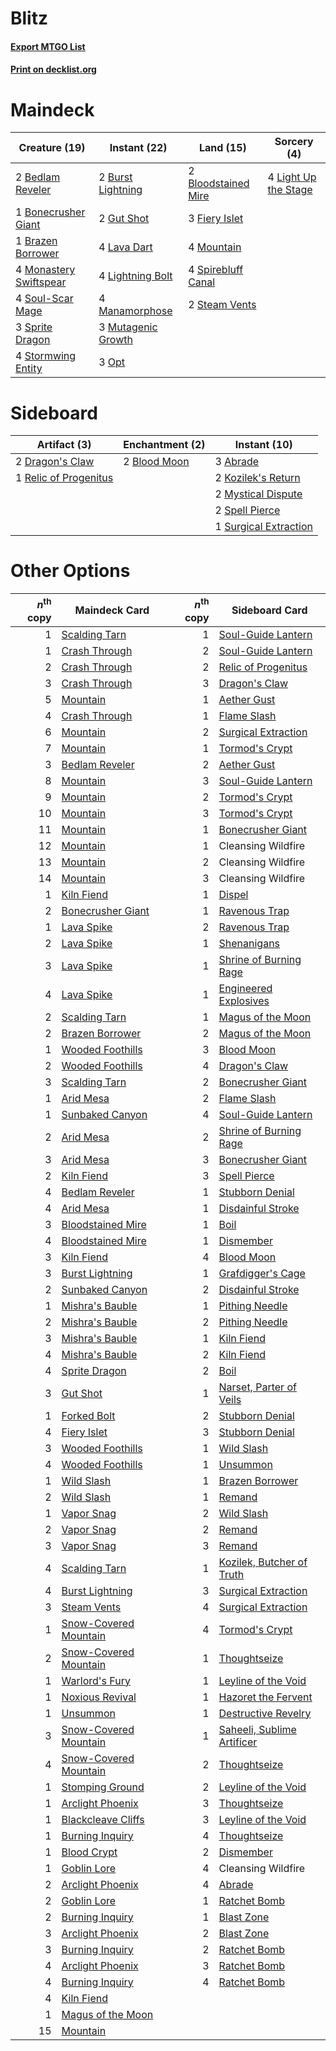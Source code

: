 # Blitz

#### [Export MTGO List](../collection/Blitz/Blitz.txt)
#### [Print on decklist.org](http://decklist.org/?deckmain=2%09Bedlam%20Reveler%0A2%09Bloodstained%20Mire%0A1%09Bonecrusher%20Giant%0A1%09Brazen%20Borrower%0A2%09Burst%20Lightning%0A3%09Fiery%20Islet%0A2%09Gut%20Shot%0A4%09Lava%20Dart%0A4%09Light%20Up%20the%20Stage%0A4%09Lightning%20Bolt%0A4%09Manamorphose%0A4%09Monastery%20Swiftspear%0A4%09Mountain%0A3%09Mutagenic%20Growth%0A3%09Opt%0A4%09Soul-Scar%20Mage%0A4%09Spirebluff%20Canal%0A3%09Sprite%20Dragon%0A2%09Steam%20Vents%0A4%09Stormwing%20Entity&deckside=3%09Abrade%0A2%09Blood%20Moon%0A2%09Dragon's%20Claw%0A2%09Kozilek's%20Return%0A2%09Mystical%20Dispute%0A1%09Relic%20of%20Progenitus%0A2%09Spell%20Pierce%0A1%09Surgical%20Extraction)
# Maindeck

|                                          Creature (19)                                          |                                        Instant (22)                                         |                                          Land (15)                                           |                                          Sorcery (4)                                          |
|-------------------------------------------------------------------------------------------------|---------------------------------------------------------------------------------------------|----------------------------------------------------------------------------------------------|-----------------------------------------------------------------------------------------------|
|2 [Bedlam Reveler](http://gatherer.wizards.com/Pages/Card/Details.aspx?multiverseid=414415)      |2 [Burst Lightning](http://gatherer.wizards.com/Pages/Card/Details.aspx?multiverseid=397662) |2 [Bloodstained Mire](http://gatherer.wizards.com/Pages/Card/Details.aspx?multiverseid=405094)|4 [Light Up the Stage](http://gatherer.wizards.com/Pages/Card/Details.aspx?multiverseid=457251)|
|1 [Bonecrusher Giant](http://gatherer.wizards.com/Pages/Card/Details.aspx?multiverseid=473077)   |2 [Gut Shot](http://gatherer.wizards.com/Pages/Card/Details.aspx?multiverseid=397673)        |3 [Fiery Islet](http://gatherer.wizards.com/Pages/Card/Details.aspx?multiverseid=464187)      |                                                                                               |
|1 [Brazen Borrower](http://gatherer.wizards.com/Pages/Card/Details.aspx?multiverseid=473001)     |4 [Lava Dart](http://gatherer.wizards.com/Pages/Card/Details.aspx?multiverseid=29766)        |4 [Mountain](http://gatherer.wizards.com/Pages/Card/Details.aspx?multiverseid=439859)         |                                                                                               |
|4 [Monastery Swiftspear](http://gatherer.wizards.com/Pages/Card/Details.aspx?multiverseid=438706)|4 [Lightning Bolt](http://gatherer.wizards.com/Pages/Card/Details.aspx?multiverseid=806)     |4 [Spirebluff Canal](http://gatherer.wizards.com/Pages/Card/Details.aspx?multiverseid=417822) |                                                                                               |
|4 [Soul-Scar Mage](http://gatherer.wizards.com/Pages/Card/Details.aspx?multiverseid=426850)      |4 [Manamorphose](http://gatherer.wizards.com/Pages/Card/Details.aspx?multiverseid=370568)    |2 [Steam Vents](http://gatherer.wizards.com/Pages/Card/Details.aspx?multiverseid=405109)      |                                                                                               |
|3 [Sprite Dragon](http://gatherer.wizards.com/Pages/Card/Details.aspx?multiverseid=479731)       |3 [Mutagenic Growth](http://gatherer.wizards.com/Pages/Card/Details.aspx?multiverseid=397717)|                                                                                              |                                                                                               |
|4 [Stormwing Entity](http://gatherer.wizards.com/Pages/Card/Details.aspx?multiverseid=488253)    |3 [Opt](http://gatherer.wizards.com/Pages/Card/Details.aspx?multiverseid=442948)             |                                                                                              |                                                                                               |


# Sideboard

|                                          Artifact (3)                                          |                                   Enchantment (2)                                    |                                          Instant (10)                                          |
|------------------------------------------------------------------------------------------------|--------------------------------------------------------------------------------------|------------------------------------------------------------------------------------------------|
|2 [Dragon's Claw](http://gatherer.wizards.com/Pages/Card/Details.aspx?multiverseid=129527)      |2 [Blood Moon](http://gatherer.wizards.com/Pages/Card/Details.aspx?multiverseid=45386)|3 [Abrade](http://gatherer.wizards.com/Pages/Card/Details.aspx?multiverseid=430772)             |
|1 [Relic of Progenitus](http://gatherer.wizards.com/Pages/Card/Details.aspx?multiverseid=174824)|                                                                                      |2 [Kozilek's Return](http://gatherer.wizards.com/Pages/Card/Details.aspx?multiverseid=407608)   |
|                                                                                                |                                                                                      |2 [Mystical Dispute](http://gatherer.wizards.com/Pages/Card/Details.aspx?multiverseid=473020)   |
|                                                                                                |                                                                                      |2 [Spell Pierce](http://gatherer.wizards.com/Pages/Card/Details.aspx?multiverseid=425876)       |
|                                                                                                |                                                                                      |1 [Surgical Extraction](http://gatherer.wizards.com/Pages/Card/Details.aspx?multiverseid=397706)|


# Other Options

|*n*<sup>th</sup> copy|                                         Maindeck Card                                          |*n*<sup>th</sup> copy|                                           Sideboard Card                                            |
|--------------------:|------------------------------------------------------------------------------------------------|--------------------:|-----------------------------------------------------------------------------------------------------|
|                    1|[Scalding Tarn](http://gatherer.wizards.com/Pages/Card/Details.aspx?multiverseid=405107)        |                    1|[Soul-Guide Lantern](http://gatherer.wizards.com/Pages/Card/Details.aspx?multiverseid=476488)        |
|                    1|[Crash Through](http://gatherer.wizards.com/Pages/Card/Details.aspx?multiverseid=430777)        |                    2|[Soul-Guide Lantern](http://gatherer.wizards.com/Pages/Card/Details.aspx?multiverseid=476488)        |
|                    2|[Crash Through](http://gatherer.wizards.com/Pages/Card/Details.aspx?multiverseid=430777)        |                    2|[Relic of Progenitus](http://gatherer.wizards.com/Pages/Card/Details.aspx?multiverseid=174824)       |
|                    3|[Crash Through](http://gatherer.wizards.com/Pages/Card/Details.aspx?multiverseid=430777)        |                    3|[Dragon's Claw](http://gatherer.wizards.com/Pages/Card/Details.aspx?multiverseid=129527)             |
|                    5|[Mountain](http://gatherer.wizards.com/Pages/Card/Details.aspx?multiverseid=439859)             |                    1|[Aether Gust](http://gatherer.wizards.com/Pages/Card/Details.aspx?multiverseid=466796)               |
|                    4|[Crash Through](http://gatherer.wizards.com/Pages/Card/Details.aspx?multiverseid=430777)        |                    1|[Flame Slash](http://gatherer.wizards.com/Pages/Card/Details.aspx?multiverseid=416914)               |
|                    6|[Mountain](http://gatherer.wizards.com/Pages/Card/Details.aspx?multiverseid=439859)             |                    2|[Surgical Extraction](http://gatherer.wizards.com/Pages/Card/Details.aspx?multiverseid=397706)       |
|                    7|[Mountain](http://gatherer.wizards.com/Pages/Card/Details.aspx?multiverseid=439859)             |                    1|[Tormod's Crypt](http://gatherer.wizards.com/Pages/Card/Details.aspx?multiverseid=389723)            |
|                    3|[Bedlam Reveler](http://gatherer.wizards.com/Pages/Card/Details.aspx?multiverseid=414415)       |                    2|[Aether Gust](http://gatherer.wizards.com/Pages/Card/Details.aspx?multiverseid=466796)               |
|                    8|[Mountain](http://gatherer.wizards.com/Pages/Card/Details.aspx?multiverseid=439859)             |                    3|[Soul-Guide Lantern](http://gatherer.wizards.com/Pages/Card/Details.aspx?multiverseid=476488)        |
|                    9|[Mountain](http://gatherer.wizards.com/Pages/Card/Details.aspx?multiverseid=439859)             |                    2|[Tormod's Crypt](http://gatherer.wizards.com/Pages/Card/Details.aspx?multiverseid=389723)            |
|                   10|[Mountain](http://gatherer.wizards.com/Pages/Card/Details.aspx?multiverseid=439859)             |                    3|[Tormod's Crypt](http://gatherer.wizards.com/Pages/Card/Details.aspx?multiverseid=389723)            |
|                   11|[Mountain](http://gatherer.wizards.com/Pages/Card/Details.aspx?multiverseid=439859)             |                    1|[Bonecrusher Giant](http://gatherer.wizards.com/Pages/Card/Details.aspx?multiverseid=473077)         |
|                   12|[Mountain](http://gatherer.wizards.com/Pages/Card/Details.aspx?multiverseid=439859)             |                    1|Cleansing Wildfire                                                                                   |
|                   13|[Mountain](http://gatherer.wizards.com/Pages/Card/Details.aspx?multiverseid=439859)             |                    2|Cleansing Wildfire                                                                                   |
|                   14|[Mountain](http://gatherer.wizards.com/Pages/Card/Details.aspx?multiverseid=439859)             |                    3|Cleansing Wildfire                                                                                   |
|                    1|[Kiln Fiend](http://gatherer.wizards.com/Pages/Card/Details.aspx?multiverseid=416924)           |                    1|[Dispel](http://gatherer.wizards.com/Pages/Card/Details.aspx?multiverseid=401858)                    |
|                    2|[Bonecrusher Giant](http://gatherer.wizards.com/Pages/Card/Details.aspx?multiverseid=473077)    |                    1|[Ravenous Trap](http://gatherer.wizards.com/Pages/Card/Details.aspx?multiverseid=197537)             |
|                    1|[Lava Spike](http://gatherer.wizards.com/Pages/Card/Details.aspx?multiverseid=79084)            |                    2|[Ravenous Trap](http://gatherer.wizards.com/Pages/Card/Details.aspx?multiverseid=197537)             |
|                    2|[Lava Spike](http://gatherer.wizards.com/Pages/Card/Details.aspx?multiverseid=79084)            |                    1|[Shenanigans](http://gatherer.wizards.com/Pages/Card/Details.aspx?multiverseid=464095)               |
|                    3|[Lava Spike](http://gatherer.wizards.com/Pages/Card/Details.aspx?multiverseid=79084)            |                    1|[Shrine of Burning Rage](http://gatherer.wizards.com/Pages/Card/Details.aspx?multiverseid=218018)    |
|                    4|[Lava Spike](http://gatherer.wizards.com/Pages/Card/Details.aspx?multiverseid=79084)            |                    1|[Engineered Explosives](http://gatherer.wizards.com/Pages/Card/Details.aspx?multiverseid=50139)      |
|                    2|[Scalding Tarn](http://gatherer.wizards.com/Pages/Card/Details.aspx?multiverseid=405107)        |                    1|[Magus of the Moon](http://gatherer.wizards.com/Pages/Card/Details.aspx?multiverseid=136152)         |
|                    2|[Brazen Borrower](http://gatherer.wizards.com/Pages/Card/Details.aspx?multiverseid=473001)      |                    2|[Magus of the Moon](http://gatherer.wizards.com/Pages/Card/Details.aspx?multiverseid=136152)         |
|                    1|[Wooded Foothills](http://gatherer.wizards.com/Pages/Card/Details.aspx?multiverseid=405116)     |                    3|[Blood Moon](http://gatherer.wizards.com/Pages/Card/Details.aspx?multiverseid=45386)                 |
|                    2|[Wooded Foothills](http://gatherer.wizards.com/Pages/Card/Details.aspx?multiverseid=405116)     |                    4|[Dragon's Claw](http://gatherer.wizards.com/Pages/Card/Details.aspx?multiverseid=129527)             |
|                    3|[Scalding Tarn](http://gatherer.wizards.com/Pages/Card/Details.aspx?multiverseid=405107)        |                    2|[Bonecrusher Giant](http://gatherer.wizards.com/Pages/Card/Details.aspx?multiverseid=473077)         |
|                    1|[Arid Mesa](http://gatherer.wizards.com/Pages/Card/Details.aspx?multiverseid=405092)            |                    2|[Flame Slash](http://gatherer.wizards.com/Pages/Card/Details.aspx?multiverseid=416914)               |
|                    1|[Sunbaked Canyon](http://gatherer.wizards.com/Pages/Card/Details.aspx?multiverseid=464196)      |                    4|[Soul-Guide Lantern](http://gatherer.wizards.com/Pages/Card/Details.aspx?multiverseid=476488)        |
|                    2|[Arid Mesa](http://gatherer.wizards.com/Pages/Card/Details.aspx?multiverseid=405092)            |                    2|[Shrine of Burning Rage](http://gatherer.wizards.com/Pages/Card/Details.aspx?multiverseid=218018)    |
|                    3|[Arid Mesa](http://gatherer.wizards.com/Pages/Card/Details.aspx?multiverseid=405092)            |                    3|[Bonecrusher Giant](http://gatherer.wizards.com/Pages/Card/Details.aspx?multiverseid=473077)         |
|                    2|[Kiln Fiend](http://gatherer.wizards.com/Pages/Card/Details.aspx?multiverseid=416924)           |                    3|[Spell Pierce](http://gatherer.wizards.com/Pages/Card/Details.aspx?multiverseid=425876)              |
|                    4|[Bedlam Reveler](http://gatherer.wizards.com/Pages/Card/Details.aspx?multiverseid=414415)       |                    1|[Stubborn Denial](http://gatherer.wizards.com/Pages/Card/Details.aspx?multiverseid=386673)           |
|                    4|[Arid Mesa](http://gatherer.wizards.com/Pages/Card/Details.aspx?multiverseid=405092)            |                    1|[Disdainful Stroke](http://gatherer.wizards.com/Pages/Card/Details.aspx?multiverseid=420705)         |
|                    3|[Bloodstained Mire](http://gatherer.wizards.com/Pages/Card/Details.aspx?multiverseid=405094)    |                    1|[Boil](http://gatherer.wizards.com/Pages/Card/Details.aspx?multiverseid=14630)                       |
|                    4|[Bloodstained Mire](http://gatherer.wizards.com/Pages/Card/Details.aspx?multiverseid=405094)    |                    1|[Dismember](http://gatherer.wizards.com/Pages/Card/Details.aspx?multiverseid=382182)                 |
|                    3|[Kiln Fiend](http://gatherer.wizards.com/Pages/Card/Details.aspx?multiverseid=416924)           |                    4|[Blood Moon](http://gatherer.wizards.com/Pages/Card/Details.aspx?multiverseid=45386)                 |
|                    3|[Burst Lightning](http://gatherer.wizards.com/Pages/Card/Details.aspx?multiverseid=397662)      |                    1|[Grafdigger's Cage](http://gatherer.wizards.com/Pages/Card/Details.aspx?multiverseid=278452)         |
|                    2|[Sunbaked Canyon](http://gatherer.wizards.com/Pages/Card/Details.aspx?multiverseid=464196)      |                    2|[Disdainful Stroke](http://gatherer.wizards.com/Pages/Card/Details.aspx?multiverseid=420705)         |
|                    1|[Mishra's Bauble](http://gatherer.wizards.com/Pages/Card/Details.aspx?multiverseid=122122)      |                    1|[Pithing Needle](http://gatherer.wizards.com/Pages/Card/Details.aspx?multiverseid=129526)            |
|                    2|[Mishra's Bauble](http://gatherer.wizards.com/Pages/Card/Details.aspx?multiverseid=122122)      |                    2|[Pithing Needle](http://gatherer.wizards.com/Pages/Card/Details.aspx?multiverseid=129526)            |
|                    3|[Mishra's Bauble](http://gatherer.wizards.com/Pages/Card/Details.aspx?multiverseid=122122)      |                    1|[Kiln Fiend](http://gatherer.wizards.com/Pages/Card/Details.aspx?multiverseid=416924)                |
|                    4|[Mishra's Bauble](http://gatherer.wizards.com/Pages/Card/Details.aspx?multiverseid=122122)      |                    2|[Kiln Fiend](http://gatherer.wizards.com/Pages/Card/Details.aspx?multiverseid=416924)                |
|                    4|[Sprite Dragon](http://gatherer.wizards.com/Pages/Card/Details.aspx?multiverseid=479731)        |                    2|[Boil](http://gatherer.wizards.com/Pages/Card/Details.aspx?multiverseid=14630)                       |
|                    3|[Gut Shot](http://gatherer.wizards.com/Pages/Card/Details.aspx?multiverseid=397673)             |                    1|[Narset, Parter of Veils](http://gatherer.wizards.com/Pages/Card/Details.aspx?multiverseid=460988)   |
|                    1|[Forked Bolt](http://gatherer.wizards.com/Pages/Card/Details.aspx?multiverseid=401702)          |                    2|[Stubborn Denial](http://gatherer.wizards.com/Pages/Card/Details.aspx?multiverseid=386673)           |
|                    4|[Fiery Islet](http://gatherer.wizards.com/Pages/Card/Details.aspx?multiverseid=464187)          |                    3|[Stubborn Denial](http://gatherer.wizards.com/Pages/Card/Details.aspx?multiverseid=386673)           |
|                    3|[Wooded Foothills](http://gatherer.wizards.com/Pages/Card/Details.aspx?multiverseid=405116)     |                    1|[Wild Slash](http://gatherer.wizards.com/Pages/Card/Details.aspx?multiverseid=391959)                |
|                    4|[Wooded Foothills](http://gatherer.wizards.com/Pages/Card/Details.aspx?multiverseid=405116)     |                    1|[Unsummon](http://gatherer.wizards.com/Pages/Card/Details.aspx?multiverseid=136218)                  |
|                    1|[Wild Slash](http://gatherer.wizards.com/Pages/Card/Details.aspx?multiverseid=391959)           |                    1|[Brazen Borrower](http://gatherer.wizards.com/Pages/Card/Details.aspx?multiverseid=473001)           |
|                    2|[Wild Slash](http://gatherer.wizards.com/Pages/Card/Details.aspx?multiverseid=391959)           |                    1|[Remand](http://gatherer.wizards.com/Pages/Card/Details.aspx?multiverseid=380255)                    |
|                    1|[Vapor Snag](http://gatherer.wizards.com/Pages/Card/Details.aspx?multiverseid=249373)           |                    2|[Wild Slash](http://gatherer.wizards.com/Pages/Card/Details.aspx?multiverseid=391959)                |
|                    2|[Vapor Snag](http://gatherer.wizards.com/Pages/Card/Details.aspx?multiverseid=249373)           |                    2|[Remand](http://gatherer.wizards.com/Pages/Card/Details.aspx?multiverseid=380255)                    |
|                    3|[Vapor Snag](http://gatherer.wizards.com/Pages/Card/Details.aspx?multiverseid=249373)           |                    3|[Remand](http://gatherer.wizards.com/Pages/Card/Details.aspx?multiverseid=380255)                    |
|                    4|[Scalding Tarn](http://gatherer.wizards.com/Pages/Card/Details.aspx?multiverseid=405107)        |                    1|[Kozilek, Butcher of Truth](http://gatherer.wizards.com/Pages/Card/Details.aspx?multiverseid=397668) |
|                    4|[Burst Lightning](http://gatherer.wizards.com/Pages/Card/Details.aspx?multiverseid=397662)      |                    3|[Surgical Extraction](http://gatherer.wizards.com/Pages/Card/Details.aspx?multiverseid=397706)       |
|                    3|[Steam Vents](http://gatherer.wizards.com/Pages/Card/Details.aspx?multiverseid=405109)          |                    4|[Surgical Extraction](http://gatherer.wizards.com/Pages/Card/Details.aspx?multiverseid=397706)       |
|                    1|[Snow-Covered Mountain](http://gatherer.wizards.com/Pages/Card/Details.aspx?multiverseid=121233)|                    4|[Tormod's Crypt](http://gatherer.wizards.com/Pages/Card/Details.aspx?multiverseid=389723)            |
|                    2|[Snow-Covered Mountain](http://gatherer.wizards.com/Pages/Card/Details.aspx?multiverseid=121233)|                    1|[Thoughtseize](http://gatherer.wizards.com/Pages/Card/Details.aspx?multiverseid=438676)              |
|                    1|[Warlord's Fury](http://gatherer.wizards.com/Pages/Card/Details.aspx?multiverseid=443039)       |                    1|[Leyline of the Void](http://gatherer.wizards.com/Pages/Card/Details.aspx?multiverseid=107682)       |
|                    1|[Noxious Revival](http://gatherer.wizards.com/Pages/Card/Details.aspx?multiverseid=230067)      |                    1|[Hazoret the Fervent](http://gatherer.wizards.com/Pages/Card/Details.aspx?multiverseid=426838)       |
|                    1|[Unsummon](http://gatherer.wizards.com/Pages/Card/Details.aspx?multiverseid=136218)             |                    1|[Destructive Revelry](http://gatherer.wizards.com/Pages/Card/Details.aspx?multiverseid=373351)       |
|                    3|[Snow-Covered Mountain](http://gatherer.wizards.com/Pages/Card/Details.aspx?multiverseid=121233)|                    1|[Saheeli, Sublime Artificer](http://gatherer.wizards.com/Pages/Card/Details.aspx?multiverseid=461161)|
|                    4|[Snow-Covered Mountain](http://gatherer.wizards.com/Pages/Card/Details.aspx?multiverseid=121233)|                    2|[Thoughtseize](http://gatherer.wizards.com/Pages/Card/Details.aspx?multiverseid=438676)              |
|                    1|[Stomping Ground](http://gatherer.wizards.com/Pages/Card/Details.aspx?multiverseid=405110)      |                    2|[Leyline of the Void](http://gatherer.wizards.com/Pages/Card/Details.aspx?multiverseid=107682)       |
|                    1|[Arclight Phoenix](http://gatherer.wizards.com/Pages/Card/Details.aspx?multiverseid=452841)     |                    3|[Thoughtseize](http://gatherer.wizards.com/Pages/Card/Details.aspx?multiverseid=438676)              |
|                    1|[Blackcleave Cliffs](http://gatherer.wizards.com/Pages/Card/Details.aspx?multiverseid=209401)   |                    3|[Leyline of the Void](http://gatherer.wizards.com/Pages/Card/Details.aspx?multiverseid=107682)       |
|                    1|[Burning Inquiry](http://gatherer.wizards.com/Pages/Card/Details.aspx?multiverseid=191096)      |                    4|[Thoughtseize](http://gatherer.wizards.com/Pages/Card/Details.aspx?multiverseid=438676)              |
|                    1|[Blood Crypt](http://gatherer.wizards.com/Pages/Card/Details.aspx?multiverseid=97102)           |                    2|[Dismember](http://gatherer.wizards.com/Pages/Card/Details.aspx?multiverseid=382182)                 |
|                    1|[Goblin Lore](http://gatherer.wizards.com/Pages/Card/Details.aspx?multiverseid=135221)          |                    4|Cleansing Wildfire                                                                                   |
|                    2|[Arclight Phoenix](http://gatherer.wizards.com/Pages/Card/Details.aspx?multiverseid=452841)     |                    4|[Abrade](http://gatherer.wizards.com/Pages/Card/Details.aspx?multiverseid=430772)                    |
|                    2|[Goblin Lore](http://gatherer.wizards.com/Pages/Card/Details.aspx?multiverseid=135221)          |                    1|[Ratchet Bomb](http://gatherer.wizards.com/Pages/Card/Details.aspx?multiverseid=370623)              |
|                    2|[Burning Inquiry](http://gatherer.wizards.com/Pages/Card/Details.aspx?multiverseid=191096)      |                    1|[Blast Zone](http://gatherer.wizards.com/Pages/Card/Details.aspx?multiverseid=461171)                |
|                    3|[Arclight Phoenix](http://gatherer.wizards.com/Pages/Card/Details.aspx?multiverseid=452841)     |                    2|[Blast Zone](http://gatherer.wizards.com/Pages/Card/Details.aspx?multiverseid=461171)                |
|                    3|[Burning Inquiry](http://gatherer.wizards.com/Pages/Card/Details.aspx?multiverseid=191096)      |                    2|[Ratchet Bomb](http://gatherer.wizards.com/Pages/Card/Details.aspx?multiverseid=370623)              |
|                    4|[Arclight Phoenix](http://gatherer.wizards.com/Pages/Card/Details.aspx?multiverseid=452841)     |                    3|[Ratchet Bomb](http://gatherer.wizards.com/Pages/Card/Details.aspx?multiverseid=370623)              |
|                    4|[Burning Inquiry](http://gatherer.wizards.com/Pages/Card/Details.aspx?multiverseid=191096)      |                    4|[Ratchet Bomb](http://gatherer.wizards.com/Pages/Card/Details.aspx?multiverseid=370623)              |
|                    4|[Kiln Fiend](http://gatherer.wizards.com/Pages/Card/Details.aspx?multiverseid=416924)           |                     |                                                                                                     |
|                    1|[Magus of the Moon](http://gatherer.wizards.com/Pages/Card/Details.aspx?multiverseid=136152)    |                     |                                                                                                     |
|                   15|[Mountain](http://gatherer.wizards.com/Pages/Card/Details.aspx?multiverseid=439859)             |                     |                                                                                                     |

